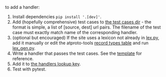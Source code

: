 to add a handler:

1. Install dependencies `pip install '.[dev]'`.
1. Add (hopefully comprehensive) test cases to [the test cases dir](/handler_test_cases/) - the format is simple, a list of [source, dest] url pairs. The filename of the test case must exactly match name of the corresponding handler.
1. (optional but encouraged) If the site uses a lexicon not already in [lex.py](/src/at_url_converter/lex.py), add it manually or edit the atproto-tools [record types table](https://atproto-tools.getgrist.com/p2SiVPSGqbi8/atproto-tools/p/33) and run [lex_gen.py](/src/lex_gen.py).
1. Write a handler that passes the test cases. See the [template](/src/at_url_converter/handlers/_template.py) for reference.
1. Add it to [the handlers lookup key](/src/at_url_converter/handlers_lookup.py).
1. Test with pytest.
